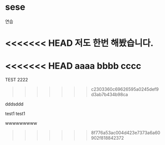 # sese
연습

<<<<<<< HEAD
저도 한번 해봤습니다.
=======
<<<<<<< HEAD
aaaa
bbbb
cccc
=======
TEST
2222
>>>>>>> c2303360c69626595a0245def9d3ab7b434b98ca


dddsddd


test1
test1

wwwwwwwww
>>>>>>> 8f776a53ac004d423e7373a6a60902f818842372

